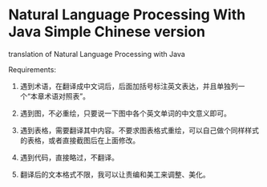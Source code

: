 Natural Language  Processing With Java Simple Chinese version
=============================================================

translation of Natural Language Processing with Java

Requirements:

1.  遇到术语，在翻译成中文词后，后面加括号标注英文表达，并且单独列一个“本章术语对照表”。

2.  遇到图，不必重绘，只要说一下图中各个英文单词的中文意义即可。

3.  遇到表格，需要翻译其中内容。不要求图表格式重绘，可以自己做个同样样式的表格，或者直接截图后在上面修改。

4.  遇到代码，直接略过，不翻译。

5.  翻译后的文本格式不限，我可以让责编和美工来调整、美化。
